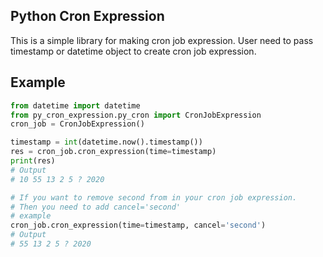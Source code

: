 ## Python Cron Expression

This is a simple library for making cron job expression. 
User need to pass timestamp or datetime object to create cron job expression. 

## Example 
```python
from datetime import datetime
from py_cron_expression.py_cron import CronJobExpression
cron_job = CronJobExpression()

timestamp = int(datetime.now().timestamp())
res = cron_job.cron_expression(time=timestamp)
print(res)
# Output 
# 10 55 13 2 5 ? 2020

# If you want to remove second from in your cron job expression. 
# Then you need to add cancel='second'
# example
cron_job.cron_expression(time=timestamp, cancel='second')
# Output 
# 55 13 2 5 ? 2020
```
